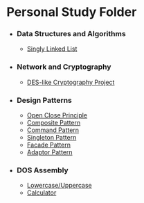 # Personal Study Folder

- ### Data Structures and Algorithms

  - [Singly Linked List](https://github.com/sasalx/StudyLib/tree/master/Unal/Data%20Str.%20and%20Alg/Singly-Linked-List/Pyt)


- ### Network and Cryptography

  - [DES-like Cryptography Project](https://github.com/sasalx/StudyLib/tree/master/Unal/Network%20and%20Crypto/DES-like%20Project)

- ### Design Patterns

  - [Open Close Principle](https://github.com/sasalx/StudyLib/tree/master/Unal/Design%20Patterns/OCP/Lab1)
  - [Composite Pattern](https://github.com/sasalx/StudyLib/tree/master/Unal/Design%20Patterns/Composite%20Pattern/LAB3)
  - [Command Pattern](https://github.com/sasalx/StudyLib/tree/master/Unal/Design%20Patterns/Command%20Pattern/LAB4)
  - [Singleton Pattern](https://github.com/sasalx/StudyLib/tree/master/Unal/Design%20Patterns/Singleton%20Pattern/LAB6)
  - [Facade Pattern](https://github.com/sasalx/StudyLib/tree/master/Unal/Design%20Patterns/Facade%20Pattern/Lab7)
  - [Adaptor Pattern](https://github.com/sasalx/StudyLib/tree/master/Unal/Design%20Patterns/Adaptor%20Pattern/Lab8)

- ### DOS Assembly
  
  - [Lowercase/Uppercase](https://github.com/sasalx/StudyLib/tree/master/Unal/DOS_Assembly/Lowercase-Uppercase)
  - [Calculator](https://github.com/sasalx/StudyLib/tree/master/Unal/DOS_Assembly/Calculator)